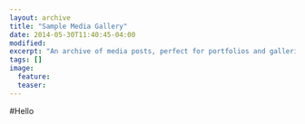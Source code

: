 ```yaml
---
layout: archive
title: "Sample Media Gallery"
date: 2014-05-30T11:40:45-04:00
modified:
excerpt: "An archive of media posts, perfect for portfolios and galleries."
tags: []
image:
  feature:
  teaser:
---
```


#Hello